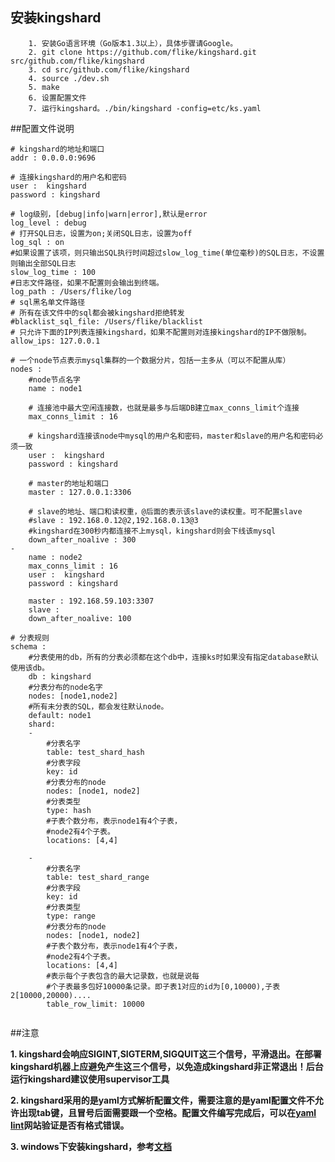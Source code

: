 ## 安装kingshard
```
	1. 安装Go语言环境（Go版本1.3以上），具体步骤请Google。
	2. git clone https://github.com/flike/kingshard.git src/github.com/flike/kingshard
	3. cd src/github.com/flike/kingshard
	4. source ./dev.sh
	5. make
	6. 设置配置文件
	7. 运行kingshard。./bin/kingshard -config=etc/ks.yaml
```

##配置文件说明

```
# kingshard的地址和端口
addr : 0.0.0.0:9696

# 连接kingshard的用户名和密码
user :  kingshard
password : kingshard

# log级别，[debug|info|warn|error],默认是error
log_level : debug
# 打开SQL日志，设置为on;关闭SQL日志，设置为off
log_sql : on
#如果设置了该项，则只输出SQL执行时间超过slow_log_time(单位毫秒)的SQL日志，不设置则输出全部SQL日志
slow_log_time : 100
#日志文件路径，如果不配置则会输出到终端。
log_path : /Users/flike/log
# sql黑名单文件路径
# 所有在该文件中的sql都会被kingshard拒绝转发
#blacklist_sql_file: /Users/flike/blacklist
# 只允许下面的IP列表连接kingshard，如果不配置则对连接kingshard的IP不做限制。
allow_ips: 127.0.0.1

# 一个node节点表示mysql集群的一个数据分片，包括一主多从（可以不配置从库）
nodes :
    #node节点名字
    name : node1

    # 连接池中最大空闲连接数，也就是最多与后端DB建立max_conns_limit个连接
    max_conns_limit : 16

    # kingshard连接该node中mysql的用户名和密码，master和slave的用户名和密码必须一致
    user :  kingshard
    password : kingshard

    # master的地址和端口
    master : 127.0.0.1:3306

    # slave的地址、端口和读权重，@后面的表示该slave的读权重。可不配置slave
    #slave : 192.168.0.12@2,192.168.0.13@3
    #kingshard在300秒内都连接不上mysql，kingshard则会下线该mysql
    down_after_noalive : 300
-
    name : node2
    max_conns_limit : 16
    user :  kingshard
    password : kingshard

    master : 192.168.59.103:3307
    slave :
    down_after_noalive: 100

# 分表规则
schema :
    #分表使用的db，所有的分表必须都在这个db中，连接ks时如果没有指定database默认使用该db。
    db : kingshard
    #分表分布的node名字
    nodes: [node1,node2]
	#所有未分表的SQL，都会发往默认node。
    default: node1
    shard:
    -
        #分表名字
        table: test_shard_hash
        #分表字段
        key: id
        #分表分布的node
        nodes: [node1, node2]
        #分表类型
        type: hash
        #子表个数分布，表示node1有4个子表，
        #node2有4个子表。
        locations: [4,4]

    -
		#分表名字
        table: test_shard_range
	    #分表字段
        key: id
		#分表类型
        type: range
	    #分表分布的node
        nodes: [node1, node2]
		#子表个数分布，表示node1有4个子表，
		#node2有4个子表。
        locations: [4,4]
        #表示每个子表包含的最大记录数，也就是说每
	    #个子表最多包好10000条记录。即子表1对应的id为[0,10000),子表2[10000,20000)....
        table_row_limit: 10000


```

##注意

**1. kingshard会响应SIGINT,SIGTERM,SIGQUIT这三个信号，平滑退出。在部署kingshard机器上应避免产生这三个信号，以免造成kingshard非正常退出！后台运行kingshard建议使用supervisor工具**

**2. kingshard采用的是yaml方式解析配置文件，需要注意的是yaml配置文件不允许出现tab键，且冒号后面需要跟一个空格。配置文件编写完成后，可以在[yaml lint](http://www.yamllint.com/)网站验证是否有格式错误。**

**3. windows下安装kingshard，参考[文档](https://github.com/flike/kingshard/wiki/%E5%9C%A8window%E4%B8%8B%E5%AE%89%E8%A3%85kingshard)**


